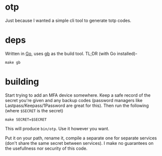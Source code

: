 otp
===

Just because I wanted a simple cli tool to generate totp codes.

# deps

Written in [Go](golang.org), uses [gb](https://getgb.io) as the build tool. TL;DR (with Go installed)-

```
make gb
```

# building

Start trying to add an MFA device somewhere. Keep a safe record of the secret you're given and any backup codes (password managers like Lastpass/Keepass/1Password are great for this). Then run the following (where `$SECRET` is the secret)

```
make SECRET=$SECRET
```

This will produce `bin/otp`. Use it however you want.

Put it on your path, rename it, compile a separate one for separate services (don't share the same secret between services). I make no guarantees on the usefullness nor security of this code.

